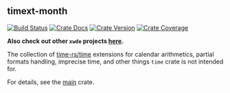 ## timext-month

[![Build Status][action-badge]][action-url]
[![Crate Docs][docs-badge]][docs-url]
[![Crate Version][crates-badge]][crates-url]
[![Crate Coverage][coverage-badge]][coverage-url]

**Also check out other `xwde` projects [here](https://github.com/xwde).**

[action-badge]: https://img.shields.io/github/actions/workflow/status/xwde/time/build.yaml?branch=main&label=build&logo=github&style=flat-square
[action-url]: https://github.com/xwde/time/actions/workflows/build.yaml
[crates-badge]: https://img.shields.io/crates/v/timext.svg?logo=rust&style=flat-square
[crates-url]: https://crates.io/crates/timext
[docs-badge]: https://img.shields.io/docsrs/timext?logo=Docs.rs&style=flat-square
[docs-url]: http://docs.rs/timext
[coverage-badge]: https://img.shields.io/codecov/c/github/xwde/time?logo=codecov&logoColor=white&style=flat-square
[coverage-url]: https://app.codecov.io/gh/xwde/time

The collection of [time-rs/time](https://github.com/time-rs/time/) extensions
for calendar arithmetics, partial formats handling, imprecise time, and other
things `time` crate is not intended for.

For details, see the [main](https://crates.io/crates/timext) crate.
